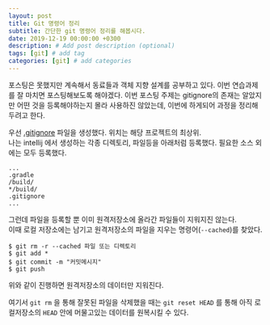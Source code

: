 ```yaml
---
layout: post
title: Git 명령어 정리
subtitle: 간단한 git 명령어 정리를 해봅시다.
date: 2019-12-19 00:00:00 +0300
description: # Add post description (optional)
tags: [git] # add tag
categories: [git] # add categories
---
```


포스팅은 못했지만 계속해서 동료들과 객체 지향 설계를 공부하고 있다. 이번 연습과제를 잘 마치면 포스팅해보도록 해야겠다. 이번 포스팅 주제는 gitignore의 존재는 알았지만 어떤 것을 등록해야하는지 몰라 사용하진 않았는데, 이번에 하게되어 과정을 정리해두려고 한다.<br>


우선 [.gitignore](https://git-scm.com/docs/gitignore) 파일을 생성했다. 위치는 해당 프로젝트의 최상위.<br>
나는 intellij 에서 생성하는 각종 디렉토리, 파일등을 아래처럼 등록했다. 필요한 소스 외에는 모두 등록했다.
```
...
.gradle
/build/
*/build/
.gitignore
...
```

그런데 파일을 등록할 뿐 이미 원격저장소에 올라간 파일들이 지워지진 않는다.<br>
이때 로컬 저장소에는 남기고 원격저장소의 파일을 지우는 명령어(`--cached`)를 찾았다.<br>
```
$ git rm -r --cached 파일 또는 디렉토리
$ git add *
$ git commit -m "커밋메시지"
$ git push 
```
위와 같이 진행하면 원격저장소의 데이터만 지워진다.<br>

여기서 `git rm` 을 통해 잘못된 파일을 삭제했을 때는 `git reset HEAD` 를 통해 아직 로컬저장소의 `HEAD` 안에 머물고있는 데이터를 원복시킬 수 있다.